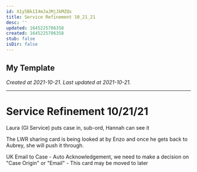 ```yaml
---
id: X1y5Bk1I4mJaJMjJkMZQs
title: Service Refinement 10_21_21
desc: ''
updated: 1645225706358
created: 1645225706358
stub: false
isDir: false
---
```

My Template
---

_Created at 2021-10-21._
_Last updated at 2021-10-21._




---

# Service Refinement 10/21/21


Laura (GI Service) puts case in, sub-ord, Hannah can see it

The LWR sharing card is being looked at by Enzo and once he gets back to Aubrey, she will push it through.

UK Email to Case
\- Auto Acknowledgement, we need to make a decision on "Case Origin" or "Email"
\- This card may be moved to later

